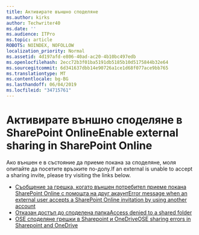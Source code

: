 ```yaml
---
title: Активирате външно споделяне
ms.author: kirks
author: Techwriter40
ms.date: ''
ms.audience: ITPro
ms.topic: article
ROBOTS: NOINDEX, NOFOLLOW
localization_priority: Normal
ms.assetid: 4d197afd-e806-40ad-ac20-4b10bc497edb
ms.openlocfilehash: 2ecc72b3f01ba5191db5185b10d5175844b32e64
ms.sourcegitcommit: 6d341637dbb14e90726a1ce1d68f077ace9bb765
ms.translationtype: MT
ms.contentlocale: bg-BG
ms.lasthandoff: 06/04/2019
ms.locfileid: "34715761"
---
```

# <a name="enable-external-sharing-in-sharepoint-online"></a><span data-ttu-id="270fd-102">Активирате външно споделяне в SharePoint Online</span><span class="sxs-lookup"><span data-stu-id="270fd-102">Enable external sharing in SharePoint Online</span></span>

<p><span data-ttu-id="270fd-103">Ако външен е в състояние да приеме покана за споделяне, моля опитайте да посетите връзките по-долу.</span><span class="sxs-lookup"><span data-stu-id="270fd-103">If an external is unable to accept a sharing invite, please try visiting the links below.</span></span></p> <ul> <li style="font-weight: 400;"><span data-ttu-id="270fd-104"><a href="https://support.office.com/en-us/article/Error-message-when-an-external-user-accepts-a-SharePoint-Online-invitation-by-using-another-account-f0d34413-ea7c-42c7-a485-c4e5d421e5f0">Съобщение за грешка, когато външен потребител приеме покана SharePoint Online с помощта на друг акаунт</a></span><span class="sxs-lookup"><span data-stu-id="270fd-104"><a href="https://support.office.com/en-us/article/Error-message-when-an-external-user-accepts-a-SharePoint-Online-invitation-by-using-another-account-f0d34413-ea7c-42c7-a485-c4e5d421e5f0">Error message when an external user accepts a SharePoint Online invitation by using another account</a></span></span></li> <li style="font-weight: 400;"><span data-ttu-id="270fd-105"><a href="https://support.office.com/client/d678b57a-53ad-4414-9423-d8726a0c532f">Отказан достъп до споделена папка</a></span><span class="sxs-lookup"><span data-stu-id="270fd-105"><a href="https://support.office.com/client/d678b57a-53ad-4414-9423-d8726a0c532f">Access denied to a shared folder</a></span></span></li> <li style="font-weight: 400;"><span data-ttu-id="270fd-106"><a href="https://docs.microsoft.com/en-us/sharepoint/sharepoint-onedrive-error-message">OSE споделяне грешки в Sharepoint и OneDrive</a></span><span class="sxs-lookup"><span data-stu-id="270fd-106"><a href="https://docs.microsoft.com/en-us/sharepoint/sharepoint-onedrive-error-message">OSE sharing errors in Sharepoint and OneDrive</a></span></span></li> </ul>


